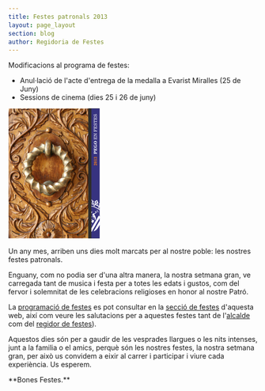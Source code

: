 ```yaml
---
title: Festes patronals 2013
layout: page_layout
section: blog
author: Regidoria de Festes
---
```

<div class="update" markdown="1">
Modificacions al programa de festes:

* Anul·lació de l'acte d'entrega de la medalla a Evarist Miralles (25 de Juny)
* Sessions de cinema (dies 25 i 26 de juny)
</div>

<a class="salone-image center" href="/images/news/20130617-festes-patronals-2013-big.jpg" title="Festes Patronals 2013">
    <img src="/images/news/20130617-festes-patronals-2013-small.jpg" alt="Festes Patronals 2013">
</a>

Un any mes, arriben uns dies molt marcats per al nostre poble: les nostres festes patronals.

Enguany, com no podia ser d'una altra manera, la nostra setmana gran, ve carregada tant de musica i festa per a totes les edats i gustos, com del fervor i solemnitat de les celebracions religioses en honor al nostre Patró.

La [programació de festes](/festes/patronals/programacio.html) es pot consultar en la [secció de festes](/festes/festes-i-tradicions.html) d'aquesta web, així com veure les salutacions per a aquestes festes tant de l'[alcalde](/festes/patronals/salutacions.html#alcalde) com del [regidor de festes](/festes/patronals/salutacions.html#regidor)).

Aquestos dies són per a gaudir de les vesprades llargues o les nits intenses, junt a la familia o el amics, perquè són les nostres festes, la nostra setmana gran, per això us convidem a eixir al carrer i participar i viure cada experiència. Us esperem.

<p class="center" markdown ="1">**Bones Festes.**</p>